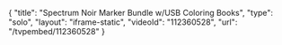 {
    "title": "Spectrum Noir Marker Bundle w\/USB   Coloring Books",
    "type": "solo",
    "layout": "iframe-static",
    "videoId": "112360528",
    "url": "\/tvpembed\/112360528"
}